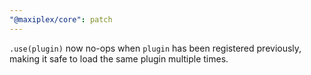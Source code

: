 ```yaml
---
"@maxiplex/core": patch
---
```


`.use(plugin)` now no-ops when `plugin` has been registered previously, making it safe to load the same plugin multiple times.
